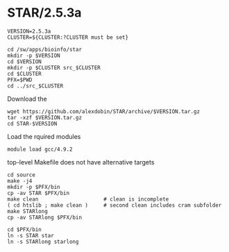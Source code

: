 STAR/2.5.3a
===========

    VERSION=2.5.3a
    CLUSTER=${CLUSTER:?CLUSTER must be set}

    cd /sw/apps/bioinfo/star
    mkdir -p $VERSION
    cd $VERSION
    mkdir -p $CLUSTER src_$CLUSTER
    cd $CLUSTER
    PFX=$PWD
    cd ../src_$CLUSTER

Download the 

    wget https://github.com/alexdobin/STAR/archive/$VERSION.tar.gz
    tar -xzf $VERSION.tar.gz
    cd STAR-$VERSION

Load the rquired modules

    module load gcc/4.9.2

top-level Makefile does not have alternative targets

    cd source
    make -j4
    mkdir -p $PFX/bin
    cp -av STAR $PFX/bin
    make clean                     # clean is incomplete
    ( cd htslib ; make clean )     # second clean includes cram subfolder
    make STARlong
    cp -av STARlong $PFX/bin

    cd $PFX/bin
    ln -s STAR star
    ln -s STARlong starlong
